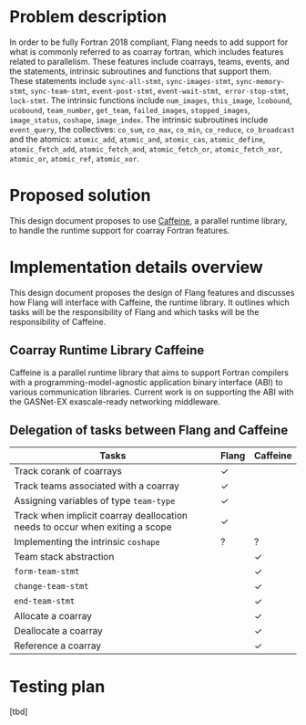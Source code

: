 <!--===- docs/CoarrayFortranRuntime.md

   Part of the LLVM Project, under the Apache License v2.0 with LLVM Exceptions.
   See https://llvm.org/LICENSE.txt for license information.
   SPDX-License-Identifier: Apache-2.0 WITH LLVM-exception

-->

# Problem description
  In order to be fully Fortran 2018 compliant, Flang needs to add support for what is commonly referred to as coarray fortran,
  which includes features related to parallelism. These features include coarrays, teams, events, and the statements, intrinsic
  subroutines and functions that support them. These statements include `sync-all-stmt`, `sync-images-stmt`, `sync-memory-stmt`,
  `sync-team-stmt`, `event-post-stmt`, `event-wait-stmt`,` error-stop-stmt`, `lock-stmt`. The intrinsic functions include
  `num_images`, `this_image`, `lcobound`, `ucobound`, `team_number`, `get_team`, `failed_images`, `stopped_images`,
  `image_status`, `coshape`, `image_index`. The intrinsic subroutines include `event_query`, the collectives: `co_sum`, `co_max`,
  `co_min`, `co_reduce`, `co_broadcast` and the atomics: `atomic_add`, `atomic_and`, `atomic_cas`, `atomic_define`,
  `atomic_fetch_add`, `atomic_fetch_and`, `atomic_fetch_or`, `atomic_fetch_xor`, `atomic_or`, `atomic_ref`, `atomic_xor`.



# Proposed solution
  This design document proposes to use [Caffeine](https://github.com/berkeleylab/caffeine), a parallel runtime library, to handle the runtime support for coarray Fortran features.



# Implementation details overview
  This design document proposes the design of Flang features and discusses how Flang will interface with Caffeine, the
  runtime library. It outlines which tasks will be the responsibility of Flang and which tasks will be the responsibility
  of Caffeine.

## Coarray Runtime Library Caffeine
  Caffeine is a parallel runtime library that aims to support Fortran compilers with a programming-model-agnostic application
  binary interface (ABI) to various communication libraries. Current work is on supporting the ABI with the GASNet-EX
  exascale-ready networking middleware.

## Delegation of tasks between Flang and Caffeine

| Tasks | Flang | Caffeine |
| ----  | ----- | -------- |
| Track corank of coarrays                |     ✓     |           |
| Track teams associated with a coarray   |     ✓     |           |
| Assigning variables of type `team-type` |     ✓     |           |
| Track when implicit coarray deallocation needs to occur when exiting a scope |     ✓     |           |
| Implementing the intrinsic `coshape`    |     ?     |     ?     |
| Team stack abstraction                  |           |     ✓     |
| `form-team-stmt`                        |           |     ✓     |
| `change-team-stmt`                      |           |     ✓     |
| `end-team-stmt`                         |           |     ✓     |
| Allocate a coarray                      |           |     ✓     |
| Deallocate a coarray                    |           |     ✓     |
| Reference a coarray                     |           |     ✓     |



# Testing plan
[tbd]
